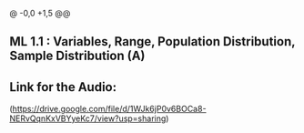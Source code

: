 @ -0,0 +1,5 @@
## ML 1.1 : Variables, Range, Population Distribution, Sample Distribution (A)

## Link for the Audio:

(https://drive.google.com/file/d/1WJk6jP0v6BOCa8-NERvQqnKxVBYyeKc7/view?usp=sharing)
